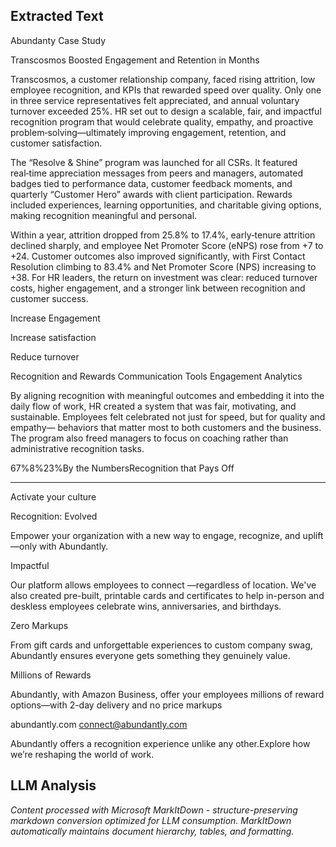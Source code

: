 ## Extracted Text
Abundanty Case Study

Transcosmos Boosted Engagement and Retention in Months

Transcosmos, a customer relationship company, faced rising attrition,
low employee recognition, and KPIs that rewarded speed over quality.
Only one in three service representatives felt appreciated, and annual
voluntary turnover exceeded 25%. HR set out to design a scalable, fair,
and impactful recognition program that would celebrate quality,
empathy, and proactive problem‑solving—ultimately improving
engagement, retention, and customer satisfaction.

The “Resolve & Shine” program was
launched for all CSRs. It featured
real‑time appreciation messages from
peers and managers, automated
badges tied to performance data,
customer feedback moments, and
quarterly “Customer Hero” awards with
client participation. Rewards included
experiences, learning opportunities, and
charitable giving options, making
recognition meaningful and personal.

Within a year, attrition dropped from 25.8% to 17.4%, early‑tenure
attrition declined sharply, and employee Net Promoter Score
(eNPS) rose from +7 to +24. Customer outcomes also improved
significantly, with First Contact Resolution climbing to 83.4% and
Net Promoter Score (NPS) increasing to +38. For HR leaders, the
return on investment was clear: reduced turnover costs, higher
engagement, and a stronger link between recognition and
customer success.

Increase Engagement

Increase satisfaction

Reduce turnover

Recognition and Rewards
Communication Tools
Engagement Analytics

By aligning recognition with meaningful outcomes and
embedding it into the daily flow of work, HR created a system
that was fair, motivating, and sustainable. Employees felt
celebrated not just for speed, but for quality and empathy—
behaviors that matter most to both customers and the business.
The program also freed managers to focus on coaching rather
than administrative recognition tasks.

67%8%23%By the NumbersRecognition that Pays Off  

---

Activate your culture

Recognition:
Evolved

Empower your organization with a new way to
engage, recognize, and uplift—only with Abundantly.

Impactful

Our platform allows employees to connect
—regardless of location. We've also
created pre-built, printable cards and
certificates to help in-person and deskless
employees celebrate wins, anniversaries,
and birthdays.

Zero Markups

From gift cards and
unforgettable experiences to
custom company swag,
Abundantly ensures everyone
gets something they
genuinely value.

Millions of Rewards

Abundantly, with Amazon
Business, offer your
employees millions of reward
options—with 2-day delivery
and no price markups

abundantly.com
connect@abundantly.com

Abundantly offers a recognition experience unlike any other.Explore how we’re reshaping the world of work.

## LLM Analysis
*Content processed with Microsoft MarkItDown - structure-preserving markdown conversion optimized for LLM consumption. MarkItDown automatically maintains document hierarchy, tables, and formatting.*
